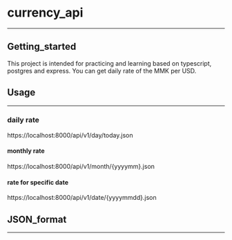 # currency_api
---
## Getting_started

This project is intended for practicing and learning based on typescript, postgres and express.
You can get daily rate of the MMK per USD.

## Usage

---

### daily rate

https://localhost:8000/api/v1/day/today.json

#### monthly rate

https://localhost:8000/api/v1/month/{yyyymm}.json

#### rate for specific date

https://localhost:8000/api/v1/date/{yyyymmdd}.json

## JSON_format

---
